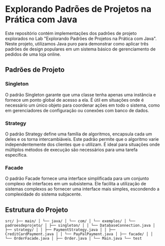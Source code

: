 # Explorando Padrões de Projetos na Prática com Java

Este repositório contém implementações dos padrões de projeto explorados no Lab "Explorando Padrões de Projetos na Prática com Java". Neste projeto, utilizamos Java puro para demonstrar como aplicar três padrões de design populares em um sistema básico de gerenciamento de pedidos de uma loja online.

## Padrões de Projeto

### Singleton
O padrão Singleton garante que uma classe tenha apenas uma instância e fornece um ponto global de acesso a ela. É útil em situações onde é necessário um único objeto para coordenar ações em todo o sistema, como em gerenciadores de configuração ou conexões com banco de dados.

### Strategy
O padrão Strategy define uma família de algoritmos, encapsula cada um deles e os torna intercambiáveis. Este padrão permite que o algoritmo varie independentemente dos clientes que o utilizam. É ideal para situações onde múltiplos métodos de execução são necessários para uma tarefa específica.

### Facade
O padrão Facade fornece uma interface simplificada para um conjunto complexo de interfaces em um subsistema. Ele facilita a utilização de sistemas complexos ao fornecer uma interface mais simples, escondendo a complexidade do sistema subjacente.

## Estrutura do Projeto

`src/
├── main/
│ └── java/
│ └── com/
│ └── exemplos/
│ └── padroesdeprojeto/
│ ├── singleton/
│ │ └── DatabaseConnection.java
│ ├── strategy/
│ │ ├── PaymentStrategy.java
│ │ ├── CreditCardPayment.java
│ │ └── PayPalPayment.java
│ ├── facade/
│ │ └── OrderFacade.java
│ ├── Order.java
│ └── Main.java
└── test` 